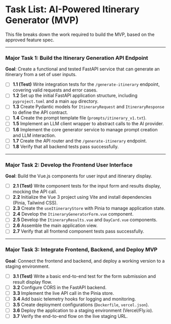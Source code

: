 # Task List: AI-Powered Itinerary Generator (MVP)

This file breaks down the work required to build the MVP, based on the approved feature spec.

---

### Major Task 1: Build the Itinerary Generation API Endpoint

**Goal**: Create a functional and tested FastAPI service that can generate an itinerary from a set of user inputs.

- [ ] **1.1 (Test)** Write integration tests for the `/generate-itinerary` endpoint, covering valid requests and error cases.
- [ ] **1.2** Set up the initial FastAPI application structure, including `pyproject.toml` and a main `app` directory.
- [ ] **1.3** Create Pydantic models for `ItineraryRequest` and `ItineraryResponse` to define the API contract.
- [ ] **1.4** Create the prompt template file (`prompts/itinerary_v1.txt`).
- [ ] **1.5** Implement an LLM client wrapper to abstract calls to the AI provider.
- [ ] **1.6** Implement the core generator service to manage prompt creation and LLM interaction.
- [ ] **1.7** Create the API router and the `/generate-itinerary` endpoint.
- [ ] **1.8** Verify that all backend tests pass successfully.

---

### Major Task 2: Develop the Frontend User Interface

**Goal**: Build the Vue.js components for user input and itinerary display.

- [ ] **2.1 (Test)** Write component tests for the input form and results display, mocking the API call.
- [ ] **2.2** Initialize the Vue 3 project using Vite and install dependencies (Pinia, Tailwind CSS).
- [ ] **2.3** Create the `useItineraryStore` with Pinia to manage application state.
- [ ] **2.4** Develop the `ItineraryGeneratorForm.vue` component.
- [ ] **2.5** Develop the `ItineraryResults.vue` and `DayCard.vue` components.
- [ ] **2.6** Assemble the main application view.
- [ ] **2.7** Verify that all frontend component tests pass successfully.

---

### Major Task 3: Integrate Frontend, Backend, and Deploy MVP

**Goal**: Connect the frontend and backend, and deploy a working version to a staging environment.

- [ ] **3.1 (Test)** Write a basic end-to-end test for the form submission and result display flow.
- [ ] **3.2** Configure CORS in the FastAPI backend.
- [ ] **3.3** Implement the live API call in the Pinia store.
- [ ] **3.4** Add basic telemetry hooks for logging and monitoring.
- [ ] **3.5** Create deployment configurations (`Dockerfile`, `vercel.json`).
- [ ] **3.6** Deploy the application to a staging environment (Vercel/Fly.io).
- [ ] **3.7** Verify the end-to-end flow on the live staging URL.
